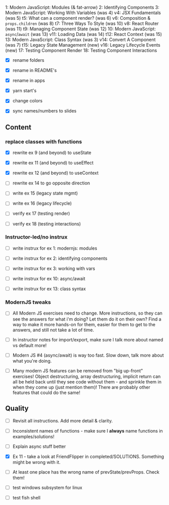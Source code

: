 1: Modern JavaScript: Modules (& fat-arrow)
2: Identifying Components
3: Modern JavaScript: Working With Variables (was 4)
v4: JSX Fundamentals (was 5)
t5: What can a component render? (was 6)
v6: Composition & `props.children` (was 8)
t7: Three Ways To Style (was 10)
v8: React Router (was 11)
t9: Managing Component State (was 12)
10: Modern JavaScript: `async`/`await` (was 13)
v11: Loading Data (was 14)
t12: React Context (was 15)
13: Modern JavaScript: Class Syntax (was 3)
v14: Convert A Component (was 7)
t15: Legacy State Management (new)
v16: Legacy Lifecycle Events (new)
17: Testing Component Render
18: Testing Component Interactions

-[x] rename folders

-[x] rename in README's

-[x] rename in apps

-[x] yarn start's

-[x] change colors

-[x] sync names/numbers to slides

## Content

### replace classes with functions

-[x] rewrite ex 9 (and beyond) to useState

-[x] rewrite ex 11 (and beyond) to useEffect

-[x] rewrite ex 12 (and beyond) to useContext

-[ ] rewrite ex 14 to go opposite direction

-[ ] write ex 15 (legacy state mgmt)

-[ ] write ex 16 (legacy lifecycle)

-[ ] verify ex 17 (testing render)

-[ ] verify ex 18 (testing interactions)

### Instructor-led/no instrux

-[ ] write instrux for ex 1: modernjs: modules

-[ ] write instrux for ex 2: identifying components

-[ ] write instrux for ex 3: working with vars

-[ ] write instrux for ex 10: async/await

-[ ] write instrux for ex 13: class syntax

### ModernJS tweaks

-[ ] All Modern JS exercises need to change. More instructions, so they can see the answers for what i'm doing? Let them do it on their own? Find a way to make it more hands-on for them, easier for them to get to the answers, and still not take a lot of time.

-[ ] In instructor notes for import/export, make sure I talk more about named vs default more!

-[ ] Modern JS #4 (async/await) is way too fast. Slow down, talk more about what you're doing.

-[ ] Many modern JS features can be removed from "big up-front" exercises! Object destructuring, array destructuring, implicit return can all be held back until they see code without them - and sprinkle them in when they come up (just mention them)! There are probably other features that could do the same!

## Quality

-[ ] Revisit all instructions. Add more detail & clarity.

-[ ] Inconsistent names of functions - make sure I **always** name functions in examples/solutions!

-[ ] Explain async stuff better

-[x] Ex 11 - take a look at FriendFlipper in completed/SOLUTIONS. Something might be wrong with it.

-[ ] At least one place has the wrong name of prevState/prevProps. Check them!

-[ ] test windows subsystem for linux

-[ ] test fish shell
